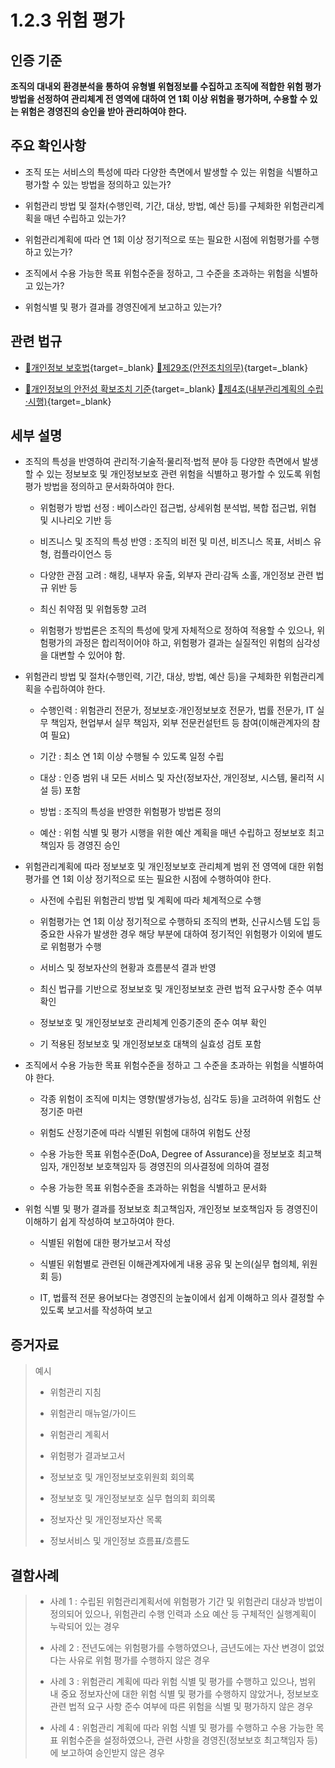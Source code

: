 # 1.2.3 위험 평가

## 인증 기준

**조직의 대내외 환경분석을 통하여 유형별 위협정보를 수집하고 조직에 적합한 위험 평가 방법을 선정하여 관리체계 전 영역에 대하여 연 1회 이상 위험을 평가하며, 수용할 수 있는 위험은 경영진의 승인을 받아 관리하여야 한다.**

## 주요 확인사항

- 조직 또는 서비스의 특성에 따라 다양한 측면에서 발생할 수 있는 위험을 식별하고 평가할 수 있는 방법을 정의하고 있는가?

- 위험관리 방법 및 절차(수행인력, 기간, 대상, 방법, 예산 등)를 구체화한 위험관리계획을 매년 수립하고 있는가?

- 위험관리계획에 따라 연 1회 이상 정기적으로 또는 필요한 시점에 위험평가를 수행하고 있는가?

- 조직에서 수용 가능한 목표 위험수준을 정하고, 그 수준을 초과하는 위험을 식별하고 있는가?

- 위험식별 및 평가 결과를 경영진에게 보고하고 있는가?

## 관련 법규

- [🔗개인정보 보호법][개인정보 보호법 제29조]{target=_blank} [🔗제29조(안전조치의무)][개인정보 보호법 제29조 부분]{target=_blank}

- [🔗개인정보의 안전성 확보조치 기준][개인정보의 안전성 확보조치 기준 제4조]{target=_blank} [🔗제4조(내부관리계획의 수립·시행)][개인정보의 안전성 확보조치 기준 제4조]{target=_blank}

## 세부 설명

- 조직의 특성을 반영하여 관리적·기술적·물리적·법적 분야 등 다양한 측면에서 발생할 수 있는 정보보호 및 개인정보보호 관련 위험을 식별하고 평가할 수 있도록 위험평가 방법을 정의하고 문서화하여야 한다.

    - 위험평가 방법 선정 : 베이스라인 접근법, 상세위험 분석법, 복합 접근법, 위협 및 시나리오 기반 등

    - 비즈니스 및 조직의 특성 반영 : 조직의 비전 및 미션, 비즈니스 목표, 서비스 유형, 컴플라이언스 등

    - 다양한 관점 고려 : 해킹, 내부자 유출, 외부자 관리·감독 소홀, 개인정보 관련 법규 위반 등

    - 최신 취약점 및 위협동향 고려

    - 위험평가 방법론은 조직의 특성에 맞게 자체적으로 정하여 적용할 수 있으나, 위험평가의 과정은 합리적이어야 하고, 위험평가 결과는 실질적인 위험의 심각성을 대변할 수 있어야 함.

- 위험관리 방법 및 절차(수행인력, 기간, 대상, 방법, 예산 등)을 구체화한 위험관리계획을 수립하여야 한다.

    - 수행인력 : 위험관리 전문가, 정보보호·개인정보보호 전문가, 법률 전문가, IT 실무 책임자, 현업부서 실무 책임자, 외부 전문컨설턴트 등 참여(이해관계자의 참여 필요)

    - 기간 : 최소 연 1회 이상 수행될 수 있도록 일정 수립

    - 대상 : 인증 범위 내 모든 서비스 및 자산(정보자산, 개인정보, 시스템, 물리적 시설 등) 포함

    - 방법 : 조직의 특성을 반영한 위험평가 방법론 정의

    - 예산 : 위험 식별 및 평가 시행을 위한 예산 계획을 매년 수립하고 정보보호 최고책임자 등 경영진 승인

- 위험관리계획에 따라 정보보호 및 개인정보보호 관리체계 범위 전 영역에 대한 위험평가를 연 1회 이상 정기적으로 또는 필요한 시점에 수행하여야 한다.

    - 사전에 수립된 위험관리 방법 및 계획에 따라 체계적으로 수행

    - 위험평가는 연 1회 이상 정기적으로 수행하되 조직의 변화, 신규시스템 도입 등 중요한 사유가 발생한 경우 해당 부분에 대하여 정기적인 위험평가 이외에 별도로 위험평가 수행

    - 서비스 및 정보자산의 현황과 흐름분석 결과 반영

    - 최신 법규를 기반으로 정보보호 및 개인정보보호 관련 법적 요구사항 준수 여부 확인

    - 정보보호 및 개인정보보호 관리체계 인증기준의 준수 여부 확인

    - 기 적용된 정보보호 및 개인정보보호 대책의 실효성 검토 포함

- 조직에서 수용 가능한 목표 위험수준을 정하고 그 수준을 초과하는 위험을 식별하여야 한다.

    - 각종 위험이 조직에 미치는 영향(발생가능성, 심각도 등)을 고려하여 위험도 산정기준 마련

    - 위험도 산정기준에 따라 식별된 위험에 대하여 위험도 산정

    - 수용 가능한 목표 위험수준(DoA, Degree of Assurance)을 정보보호 최고책임자, 개인정보 보호책임자 등 경영진의 의사결정에 의하여 결정

    - 수용 가능한 목표 위험수준을 초과하는 위험을 식별하고 문서화

- 위험 식별 및 평가 결과를 정보보호 최고책임자, 개인정보 보호책임자 등 경영진이 이해하기 쉽게 작성하여 보고하여야 한다.

    - 식별된 위험에 대한 평가보고서 작성

    - 식별된 위험별로 관련된 이해관계자에게 내용 공유 및 논의(실무 협의체, 위원회 등)

    - IT, 법률적 전문 용어보다는 경영진의 눈높이에서 쉽게 이해하고 의사 결정할 수 있도록 보고서를 작성하여 보고

## 증거자료

> 예시
>
> - 위험관리 지침
>
> - 위험관리 매뉴얼/가이드
>
> - 위험관리 계획서
>
> - 위험평가 결과보고서
>
> - 정보보호 및 개인정보보호위원회 회의록
>
> - 정보보호 및 개인정보보호 실무 협의회 회의록
>
> - 정보자산 및 개인정보자산 목록
>
> - 정보서비스 및 개인정보 흐름표/흐름도

## 결함사례

> - 사례 1 : 수립된 위험관리계획서에 위험평가 기간 및 위험관리 대상과 방법이 정의되어 있으나, 위험관리 수행 인력과 소요 예산 등 구체적인 실행계획이 누락되어 있는 경우
>
> - 사례 2 : 전년도에는 위험평가를 수행하였으나, 금년도에는 자산 변경이 없었다는 사유로 위험 평가를 수행하지 않은 경우
>
> - 사례 3 : 위험관리 계획에 따라 위험 식별 및 평가를 수행하고 있으나, 범위 내 중요 정보자산에 대한 위험 식별 및 평가를 수행하지 않았거나, 정보보호 관련 법적 요구 사항 준수 여부에 따른 위험을 식별 및 평가하지 않은 경우
>
> - 사례 4 : 위험관리 계획에 따라 위험 식별 및 평가를 수행하고 수용 가능한 목표 위험수준을 설정하였으나, 관련 사항을 경영진(정보보호 최고책임자 등)에 보고하여 승인받지 않은 경우

[개인정보 보호법 제29조]: https://www.law.go.kr/법령/개인정보보호법/(20200805,16930,20200204)/제29조 "개인정보 보호법 제29조"

[개인정보 보호법 제29조 부분]: https://www.law.go.kr/법령/개인정보보호법/제29조 "개인정보 보호법 제29조 부분"

[개인정보의 안전성 확보조치 기준 제4조]: https://www.law.go.kr/행정규칙/(개인정보보호위원회)개인정보의안전성확보조치기준/(2021-2,20210915)/제4조 "개인정보의 안전성 확보조치 기준 제4조"
